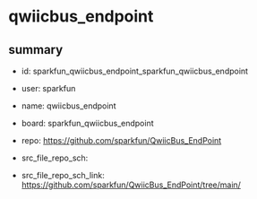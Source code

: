 # qwiicbus_endpoint
 
## summary 
* id: sparkfun_qwiicbus_endpoint_sparkfun_qwiicbus_endpoint
* user: sparkfun
* name: qwiicbus_endpoint
* board: sparkfun_qwiicbus_endpoint
* repo: https://github.com/sparkfun/QwiicBus_EndPoint



* src_file_repo_sch: 
* src_file_repo_sch_link: https://github.com/sparkfun/QwiicBus_EndPoint/tree/main/






